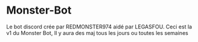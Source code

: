 # Monster-Bot
Le bot discord crée par REDMONSTER974 aidé par LEGASFOU.
Ceci est la v1 du Monster Bot, Il y aura des maj tous les jours ou toutes les semaines
